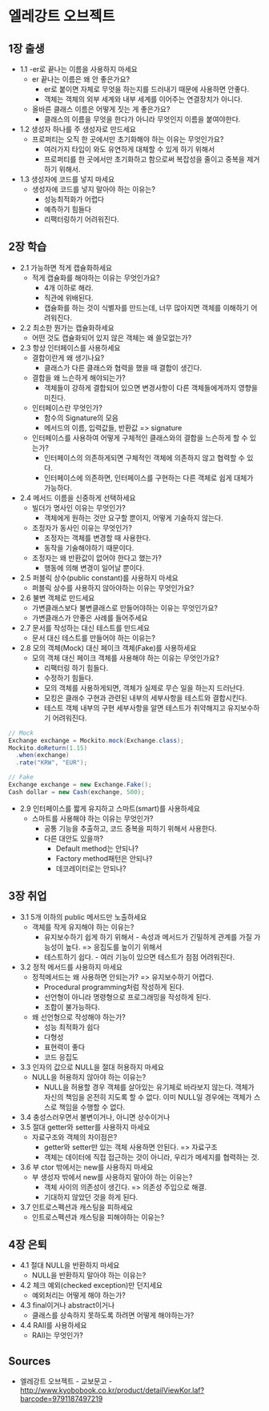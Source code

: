 # 엘레강트 오브젝트

## 1장 출생

* 1.1 -er로 끝나는 이름을 사용하지 마세요
  * er 끝나는 이름은 왜 안 좋은가요?
    * er로 붙이면 자체로 무엇을 하는지를 드러내기 때문에 사용하면 안좋다.
    * 객체는 객체의 외부 세계와 내부 세계를 이어주는 연결장치가 아니다.
  * 올바른 클래스 이름은 어떻게 짓는 게 좋은가요?
    * 클래스의 이름을 무엇을 한다가 아니라 무엇인지 이름을 붙여야한다.
* 1.2 생성자 하나를 주 생성자로 만드세요
  * 프로퍼티는 오직 한 곳에서만 초기화해야 하는 이유는 무엇인가요?
    * 여러가지 타입이 와도 유연하게 대체할 수 있게 하기 위해서
    * 프로퍼티를 한 곳에서만 초기화하고 함으로써 복잡성을 줄이고 중복을 제거하기 위해서.
* 1.3 생성자에 코드를 넣지 마세요
  * 생성자에 코드를 넣지 말아야 하는 이유는?
    * 성능최적화가 어렵다
    * 예측하기 힘들다
    * 리팩터링하기 어려워진다.

## 2장 학습

* 2.1 가능하면 적게 캡슐화하세요
  * 적게 캡슐화를 해야하는 이유는 무엇인가요?
    * 4개 이하로 해라.
    * 직관에 위배된다.
    * 캡슐화를 하는 것이 식별자를 만드는데, 너무 많아지면 객체를 이해하기 어려워진다.
* 2.2 최소한 뭔가는 캡슐화하세요
  * 어떤 것도 캡슐화되어 있지 않은 객체는 왜 쓸모없는가?
* 2.3 항상 인터페이스를 사용하세요
  * 결합이란게 왜 생기나요?
    * 클래스가 다른 클래스와 협력을 했을 때 결합이 생긴다.
  * 결합을 왜 느슨하게 해야되는가?
    * 객체들이 강하게 결합되어 있으면 변경사항이 다른 객체들에게까지 영향을 미친다.
  * 인터페이스란 무엇인가?
    * 함수의 Signature의 모음
    * 메서드의 이름, 입력값들, 반환값 => signature
  * 인터페이스를 사용하여 어떻게 구체적인 클래스와의 결합을 느슨하게 할 수 있는가?
    * 인터페이스의 의존하게되면 구체적인 객체에 의존하지 않고 협력할 수 있다.
    * 인터페이스에 의존하면, 인터페이스를 구현하는 다른 객체로 쉽게 대체가 가능하다.
* 2.4 메서드 이름을 신중하게 선택하세요
  * 빌더가 명사인 이유는 무엇인가?
    * 객체에게 원하는 것만 요구할 뿐이지, 어떻게 기술하지 않는다.
  * 조정자가 동사인 이유는 무엇인가?
    * 조정자는 객체를 변경할 때 사용한다.
    * 동작을 기술해야하기 때문이다.
  * 조정자는 왜 반환값이 없어야 한다고 했는가?
    * 행동에 의해 변경이 일어날 뿐이다.
* 2.5 퍼블릭 상수(public constant)를 사용하지 마세요
  * 퍼블릭 상수를 사용하지 않아야하는 이유는 무엇인가요?
* 2.6 불변 객체로 만드세요
  * 가변클래스보다 불변클래스로 만들어야하는 이유는 무엇인가요?
  * 가변클래스가 안좋은 사례를 들어주세요
* 2.7 문서를 작성하는 대신 테스트를 만드세요
  * 문서 대신 테스트를 만들어야 하는 이유는?
* 2.8 모의 객체(Mock) 대신 페이크 객체(Fake)를 사용하세요
  * 모의 객체 대신 페이크 객체를 사용해야 하는 이유는 무엇인가요?
    * 리팩터링 하기 힘들다.
    * 수정하기 힘들다.
    * 모의 객체를 사용하게되면, 객체가 실제로 무슨 일을 하는지 드러난다.
    * 모킹은 클래수 구현과 관련된 내부의 세부사항을 테스트와 결합시킨다.
    * 테스트 객체 내부의 구현 세부사항을 알면 테스트가 취약해지고 유지보수하기 어려워진다.

```java
// Mock
Exchange exchange = Mockito.mock(Exchange.class);
Mockito.doReturn(1.15)
  .when(exchange)
  .rate("KRW", "EUR");

// Fake
Exchange exchange = new Exchange.Fake();
Cash dollar = new Cash(exchange, 500);
```

* 2.9 인터페이스를 짧게 유지하고 스마트(smart)를 사용하세요
  * 스마트를 사용해야 하는 이유는 무엇인가?
    * 공통 기능을 추출하고, 코드 중복을 피하기 위해서 사용한다.
    * 다른 대안도 있을까?
      * Default method는 안되나?
      * Factory method패턴은 안되나?
      * 데코레이터로는 안되나?

## 3장 취업

* 3.1 5개 이하의 public 메서드만 노출하세요
  * 객체를 작게 유지해야 하는 이유는?
    * 유지보수하기 쉽게 하기 위해서 - 속성과 메서드가 긴밀하게 관계를 가질 가능성이 높다. => 응집도를 높이기 위해서
    * 테스트하기 쉽다. - 여러 기능이 있으면 테스트가 점점 어려워진다.
* 3.2 정적 메서드를 사용하지 마세요
  * 정적메서드는 왜 사용하면 안되는가? => 유지보수하기 어렵다.
    * Procedural programming처럼 작성하게 된다.
    * 선언형이 아니라 명령형으로 프로그래밍을 작성하게 된다.
    * 조합이 불가능하다.
  * 왜 선언형으로 작성해야 하는가?
    * 성능 최적화가 쉽다
    * 다형성
    * 표현력이 좋다
    * 코드 응집도
* 3.3 인자의 값으로 NULL을 절대 허용하지 마세요
  * NULL을 허용하지 않아야 하는 이유는?
    * NULL을 허용할 경우 객체를 살아있는 유기체로 바라보지 않는다. 객체가 자신의 책임을 온전히 지도록 할 수 없다. 이미 NULL일 경우에는 객체가 스스로 책임을 수행할 수 없다.
* 3.4 충성스러우면서 불변이거나, 아니면 상수이거나
* 3.5 절대 getter와 setter를 사용하지 마세요
  * 자료구조와 객체의 차이점은?
    * getter와 setter만 있는 객체 사용하면 안된다. => 자료구조
    * 객체는 데이터에 직접 접근하는 것이 아니라, 우리가 메세지를 협력하는 것.
* 3.6 부 ctor 밖에서는 new를 사용하지 마세요
  * 부 생성자 밖에서 new를 사용하지 말아야 하는 이유는?
    * 객체 사이의 의존성이 생긴다. => 의존성 주입으로 해결.
    * 기대하지 않았던 것을 하게 된다.
* 3.7 인트로스펙션과 캐스팅을 피하세요
  * 인트로스펙션과 캐스팅을 피해야하는 이유는?

## 4장 은퇴

* 4.1 절대 NULL을 반환하지 마세요
  * NULL을 반환하지 말아야 하는 이유는?
* 4.2 체크 예외(checked exception)만 던지세요
  * 예외처리는 어떻게 해야 하는가?
* 4.3 final이거나 abstract이거나
  * 클래스를 상속하지 못하도록 하려면 어떻게 해야하는가?
* 4.4 RAII를 사용하세요
  * RAII는 무엇인가?

## Sources

* 엘레강트 오브젝트 - 교보문고 - http://www.kyobobook.co.kr/product/detailViewKor.laf?barcode=9791187497219
